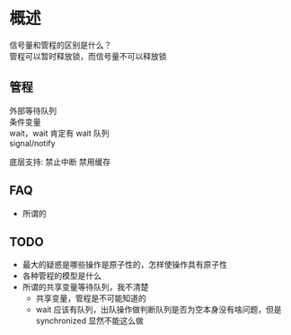 # 概述

信号量和管程的区别是什么？  
管程可以暂时释放锁，而信号量不可以释放锁  
  
## 管程

外部等待队列  
条件变量  
wait，wait 肯定有 wait 队列  
signal/notify  

底层支持: 禁止中断 禁用缓存   

## FAQ

- 所谓的  

## TODO

- 最大的疑惑是哪些操作是原子性的，怎样使操作具有原子性  
- 各种管程的模型是什么  
- 所谓的共享变量等待队列，我不清楚  
  - 共享变量，管程是不可能知道的  
  - wait 应该有队列，出队操作做判断队列是否为空本身没有啥问题，但是 synchronized 显然不能这么做  
